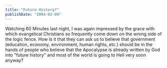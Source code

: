 ```yaml
---
title: "Future History?"
publishDate: "2004-02-09"
---
```


Watching 60 Minutes last night, I was again impressed by the grace with which evangelical Christians so frequently come down on the wrong side of the logic fence. How is it that they can ask us to believe that government (education, economy, environment, human rights, etc.) should be in the hands of people who believe that the Apocalypse is already written by God into "future history" and most of the world is going to Hell very soon anyway?
